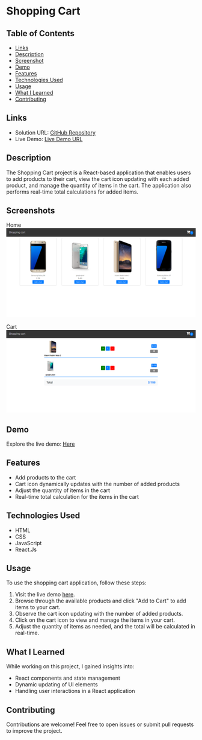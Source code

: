 # Shopping Cart

## Table of Contents

- [Links](#links)
- [Description](#description)
- [Screenshot](#screenshot)
- [Demo](#demo)
- [Features](#features)
- [Technologies Used](#technologies-used)
- [Usage](#usage)
- [What I Learned](#what-i-learned)
- [Contributing](#contributing)

## Links

- Solution URL: [GitHub Repository](https://github.com/aruntutter/shopping-cart)
- Live Demo: [Live Demo URL](https://creative-sundae-e9b64b.netlify.app/)

## Description

The Shopping Cart project is a React-based application that enables users to add products to their cart, view the cart icon updating with each added product, and manage the quantity of items in the cart. The application also performs real-time total calculations for added items.

## Screenshots

Home
![Screenshot](./src/assets/images/Screenshot-1.png)

Cart
![Screenshot](./src/assets/images/Screenshot-2.png)

## Demo

Explore the live demo: [Here](https://creative-sundae-e9b64b.netlify.app/)

## Features

- Add products to the cart
- Cart icon dynamically updates with the number of added products
- Adjust the quantity of items in the cart
- Real-time total calculation for the items in the cart

## Technologies Used

- HTML
- CSS
- JavaScript
- React.Js

## Usage

To use the shopping cart application, follow these steps:

1. Visit the live demo [here](https://creative-sundae-e9b64b.netlify.app/).
2. Browse through the available products and click "Add to Cart" to add items to your cart.
3. Observe the cart icon updating with the number of added products.
4. Click on the cart icon to view and manage the items in your cart.
5. Adjust the quantity of items as needed, and the total will be calculated in real-time.

## What I Learned

While working on this project, I gained insights into:

- React components and state management
- Dynamic updating of UI elements
- Handling user interactions in a React application

## Contributing

Contributions are welcome! Feel free to open issues or submit pull requests to improve the project.
